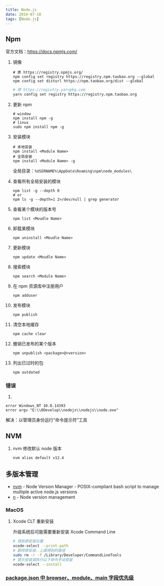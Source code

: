 ```yaml
---
title: Node.js
date: 2019-07-10
tags: [Node.js]
---
```


## Npm

官方文档：https://docs.npmjs.com/

1. 镜像

   ```shell
   # 原 https://registry.npmjs.org/
   npm config set registry https://registry.npm.taobao.org --global
   npm config set disturl https://npm.taobao.org/dist --global
   ```

   ```bash
   # 原 https://registry.yarnpkg.com
   yarn config set registry https://registry.npm.taobao.org
   ```

2. 更新 npm

   ```shell
   # window
   npm install npm -g
   # linux
   sudo npm install npm -g
   ```

3. 安装模块

   ```shell
   # 本地安装
   npm install <Module Name>
   # 全局安装
   npm install <Module Name> -g
   ```

   全局目录：`%USERNAME%\AppData\Roaming\npm\node_modules\`

4. 查看所有全局安装的模块

   ```shell
   npm list -g --depth 0
   # or
   npm ls -g --depth=1 2>/dev/null | grep generator
   ```

5. 查看某个模块的版本号

   ```shell
   npm list <Moudle Name>
   ```

6. 卸载某模块

   ```shell
   npm uninstall <Moudle Name>
   ```

7. 更新模块

   ```shell
   npm update <Moudle Name>
   ```

8. 搜索模块

   ```shell
   npm search <Module Name>
   ```

9. 在 npm 资源库中注册用户

   ```shell
   npm adduser
   ```

10. 发布模块

    ```shell
    npm publish
    ```

11. 清空本地缓存

    ```shell
    npm cache clear
    ```

12. 撤销已发布的某个版本

    ```shell
    npm unpublish <package>@<version>
    ```

13. 列出已过时的包

    ```shell
    npm outdated
    ```

### 错误

1. 

   ```shell
   error Windows_NT 10.0.14393
   error argv "E:\\0Develop\\nodejs\\nodejs\\node.exe"
   ```

   解决：以管理员身份运行“命令提示符”工具

## NVM

1. nvm 修改默认 node 版本

   ```shell
   nvm alias default v12.4
   ```

## 多版本管理

- [nvm](https://github.com/nvm-sh/nvm) - Node Version Manager - POSIX-compliant bash script to manage multiple active node.js versions
- [n](https://github.com/tj/n) - Node version management

### MacOS

1. Xcode CLT 重新安装

   升级系统后可能需要重新安装 Xcode Command Line

   ```bash
   # 得到原安装位置
   xcode-select --print-path
   # 删除原安装，上面得到的路径
   sudo rm -r -f /Library/Developer/CommandLineTools
   # 提示安装或执行以下命令手动安装
   xcode-select --install
   ```

### [package.json 中 browser、module、main 字段优先级](https://github.com/SunshowerC/blog/issues/8)
